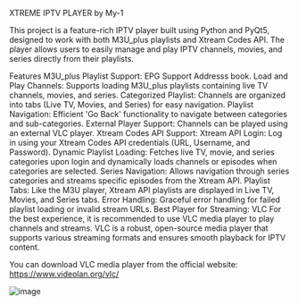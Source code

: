 XTREME IPTV PLAYER by My-1

This project is a feature-rich IPTV player built using Python and PyQt5, designed to work with both M3U_plus playlists and Xtream Codes API. The player allows users to easily manage and play IPTV channels, movies, and series directly from their playlists.

Features
M3U_plus Playlist Support:
EPG Support
Addresss book. 
Load and Play Channels: Supports loading M3U_plus playlists containing live TV channels, movies, and series.
Categorized Playlist: Channels are organized into tabs (Live TV, Movies, and Series) for easy navigation.
Playlist Navigation: Efficient 'Go Back' functionality to navigate between categories and sub-categories.
External Player Support: Channels can be played using an external VLC player.
Xtream Codes API Support:
Xtream API Login: Log in using your Xtream Codes API credentials (URL, Username, and Password).
Dynamic Playlist Loading: Fetches live TV, movie, and series categories upon login and dynamically loads channels or episodes when categories are selected.
Series Navigation: Allows navigation through series categories and streams specific episodes from the Xtream API.
Playlist Tabs: Like the M3U player, Xtream API playlists are displayed in Live TV, Movies, and Series tabs.
Error Handling: Graceful error handling for failed playlist loading or invalid stream URLs.
Best Player for Streaming: VLC
For the best experience, it is recommended to use VLC media player to play channels and streams. VLC is a robust, open-source media player that supports various streaming formats and ensures smooth playback for IPTV content.

You can download VLC media player from the official website: https://www.videolan.org/vlc/




![image](https://github.com/user-attachments/assets/6328d0e9-3b66-42b6-89c3-042f96b1f9d3)

